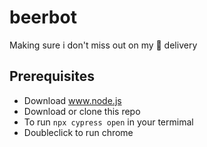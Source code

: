 # beerbot
Making sure i don't miss out on my 🍺 delivery

##  Prerequisites

- Download www.node.js 
- Download or clone this repo
- To run `npx cypress open` in your termimal 
- Doubleclick to run chrome 

